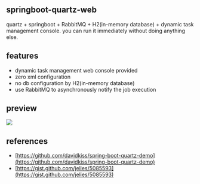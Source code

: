## springboot-quartz-web
quartz + springboot + RabbitMQ + H2(in-memory database) + dynamic task management console. you can run it immediately without doing anything else.

## features

- dynamic task management web console provided
- zero xml configuration
- no db configuration by H2(in-memory database)
- use RabbitMQ to asynchronously notify the job execution

## preview

![](http://7xry05.com1.z0.glb.clouddn.com/201712151331_175.png)


## references

- [https://github.com/davidkiss/spring-boot-quartz-demo](https://github.com/davidkiss/spring-boot-quartz-demo)
- [https://gist.github.com/jelies/5085593](https://gist.github.com/jelies/5085593)